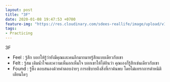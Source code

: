 ```yaml
---
layout: post
title: "3F"
date: 2020-01-08 19:47:53 +0700
feature-img: "https://res.cloudinary.com/sdees-reallife/image/upload/v1555658919/sample_feature_img.png"
tags:
- Practicing
---
```


3F

<i class="fa fa-child" style="color:plum"></i>

- Feel : รู้สึก บอกให้รู้ว่ายังมีคุณและคนอีกมากมายรู้สึกแบบเดียวกับเขา
- Felt : รู้สม เติมน้ำใจและความเห็นอกเห็นใจ บอกเขาให้ได้ยินว่า คุณเองก็รู้สึกเช่นเดียวกับเขา
- Found : รู้ซึ้ง ตอบสนองด้วยคำตอบง่ายๆ การอธิบายถึงสิ่งที่เราค้นพบ โดยไม่แทรกการตำหนิติเตียนใดๆ
